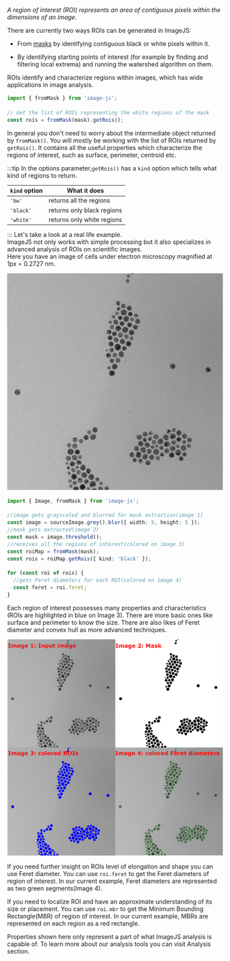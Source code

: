 _A region of interest (ROI) represents an area of contiguous pixels within the dimensions of an image._

There are currently two ways ROIs can be generated in ImageJS:

- From [masks](./Working%20with%20Masks.md 'internal link on working with mask') by identifying contiguous black or white pixels within it.
<!-- TODO: add links to the relevant sections once they exist -->
- By identifying starting points of interest (for example by finding and filtering local extrema) and running the watershed algorithm on them.

ROIs identify and characterize regions within images, which has wide applications in image analysis.

```ts
import { fromMask } from 'image-js';

// Get the list of ROIs representing the white regions of the mask
const rois = fromMask(mask).getRois();
```

In general you don't need to worry about the intermediate object returned by `fromMask()`. You will mostly be working with the list of ROIs returned by `getRois()`. It contains all the useful properties which characterize the regions of interest, such as surface, perimeter, centroid etc.

:::tip
In the options parameter,`getRois()` has a `kind` option which tells what kind of regions to return.

| `kind` option | What it does               |
| ------------- | -------------------------- |
| `'bw'`        | returns all the regions    |
| `'black'`     | returns only black regions |
| `'white'`     | returns only white regions |

:::
Let's take a look at a real life example.  
ImageJS not only works with simple processing but it also specializes in advanced analysis of ROIs on scientific images.  
Here you have an image of cells under electron microscopy magnified at 1px = 0.2727 nm.

![input image](./roiImages/inputImage.png)

```ts
import { Image, fromMask } from 'image-js';

//image gets grayscaled and blurred for mask extraction(image 1)
const image = sourceImage.grey().blur({ width: 5, height: 5 });
//mask gets extracted(image 2)
const mask = image.threshold();
//receives all the regions of interest(colored on image 3)
const roiMap = fromMask(mask);
const rois = roiMap.getRois({ kind: 'black' });

for (const roi of rois) {
  //gets Feret diameters for each ROI(colored on image 4)
  const feret = roi.feret;
}
```

Each region of interest possesses many properties and characteristics (ROIs are highlighted in blue on Image 3).
There are more basic ones like surface and perimeter to know the size. There are also likes of Feret diameter and convex hull as more advanced techniques.

![combination of images](./roiImages/comboImage.png)

If you need further insight on ROIs level of elongation and shape you can use Feret diameter.
You can use `roi.feret` to get the Feret diameters of region of interest. In our current example, Feret diameters are represented as two green segments(Image 4).

If you need to localize ROI and have an approximate understanding of its size or placement.
You can use `roi.mbr` to get the Minimum Bounding Rectangle(MBR) of region of interest. In our current example, MBRs are represented on each region as a red rectangle.

Properties shown here only represent a part of what ImageJS analysis is capable of. To learn more about our analysis tools you can visit Analysis section.
